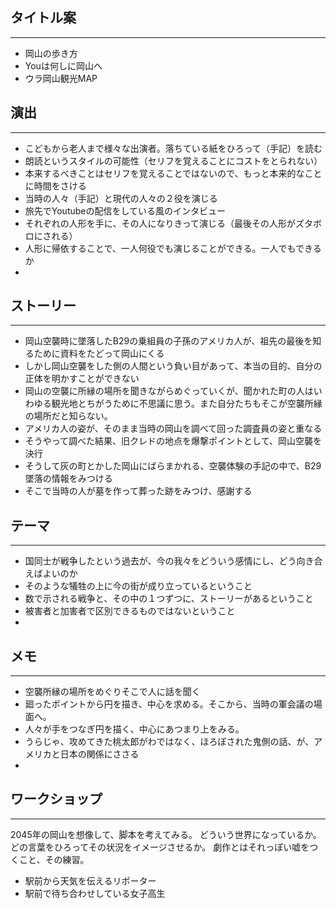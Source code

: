 
## タイトル案
---
- 岡山の歩き方
- Youは何しに岡山へ
- ウラ岡山観光MAP

## 演出
---
- こどもから老人まで様々な出演者。落ちている紙をひろって（手記）を読む
- 朗読というスタイルの可能性（セリフを覚えることにコストをとられない）
- 本来するべきことはセリフを覚えることではないので、もっと本来的なことに時間をさける
- 当時の人々（手記）と現代の人々の２役を演じる
- 旅先でYoutubeの配信をしている風のインタビュー
- それぞれの人形を手に、その人になりきって演じる（最後その人形がズタボロにされる）
- 人形に帰依することで、一人何役でも演じることができる。一人でもできるか
- 

## ストーリー
---
- 岡山空襲時に墜落したB29の乗組員の子孫のアメリカ人が、祖先の最後を知るために資料をたどって岡山にくる
- しかし岡山空襲をした側の人間という負い目があって、本当の目的、自分の正体を明かすことができない
- 岡山の空襲に所縁の場所を聞きながらめぐっていくが、聞かれた町の人はいわゆる観光地とちがうために不思議に思う。また自分たちもそこが空襲所縁の場所だと知らない。
- アメリカ人の姿が、そのまま当時の岡山を調べて回った調査員の姿と重なる
- そうやって調べた結果、旧クレドの地点を爆撃ポイントとして、岡山空襲を決行
- そうして灰の町とかした岡山にばらまかれる、空襲体験の手記の中で、B29墜落の情報をみつける
- そこで当時の人が墓を作って葬った跡をみつけ、感謝する

## テーマ
---
- 国同士が戦争したという過去が、今の我々をどういう感情にし、どう向き合えばよいのか
- そのような犠牲の上に今の街が成り立っているということ
- 数で示される戦争と、その中の１つずつに、ストーリーがあるということ
- 被害者と加害者で区別できるものではないということ
- 

## メモ
---
- 空襲所縁の場所をめぐりそこで人に話を聞く
- 廻ったポイントから円を描き、中心を求める。そこから、当時の軍会議の場面へ。
- 人々が手をつなぎ円を描く、中心にあつまり上をみる。
- うらじゃ、攻めてきた桃太郎がわではなく、ほろぼされた鬼側の話、が、アメリカと日本の関係にささる
- 

## ワークショップ
---
2045年の岡山を想像して、脚本を考えてみる。
どういう世界になっているか。どの言葉をひろってその状況をイメージさせるか。
劇作とはそれっぽい嘘をつくこと、その練習。

- 駅前から天気を伝えるリポーター
- 駅前で待ち合わせしている女子高生

